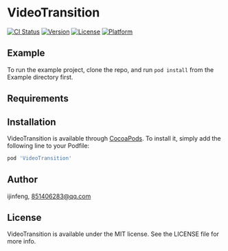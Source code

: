 # VideoTransition

[![CI Status](https://img.shields.io/travis/ijinfeng/VideoTransition.svg?style=flat)](https://travis-ci.org/ijinfeng/VideoTransition)
[![Version](https://img.shields.io/cocoapods/v/VideoTransition.svg?style=flat)](https://cocoapods.org/pods/VideoTransition)
[![License](https://img.shields.io/cocoapods/l/VideoTransition.svg?style=flat)](https://cocoapods.org/pods/VideoTransition)
[![Platform](https://img.shields.io/cocoapods/p/VideoTransition.svg?style=flat)](https://cocoapods.org/pods/VideoTransition)

## Example

To run the example project, clone the repo, and run `pod install` from the Example directory first.

## Requirements

## Installation

VideoTransition is available through [CocoaPods](https://cocoapods.org). To install
it, simply add the following line to your Podfile:

```ruby
pod 'VideoTransition'
```

## Author

ijinfeng, 851406283@qq.com

## License

VideoTransition is available under the MIT license. See the LICENSE file for more info.
